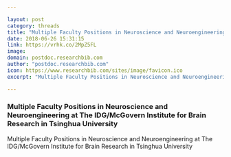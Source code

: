 ```yaml
---

layout: post
category: threads
title: "Multiple Faculty Positions in Neuroscience and Neuroengineering at The IDG/McGovern Institute for Brain Research in Tsinghua University"
date: 2018-06-26 15:31:15
link: https://vrhk.co/2MpZ5FL
image: 
domain: postdoc.researchbib.com
author: "postdoc.researchbib.com"
icon: https://www.researchbib.com/sites/image/favicon.ico
excerpt: "Multiple Faculty Positions in Neuroscience and Neuroengineering at The IDG/McGovern Institute for Brain Research in Tsinghua University"

---
```


### Multiple Faculty Positions in Neuroscience and Neuroengineering at The IDG/McGovern Institute for Brain Research in Tsinghua University

Multiple Faculty Positions in Neuroscience and Neuroengineering at The IDG/McGovern Institute for Brain Research in Tsinghua University